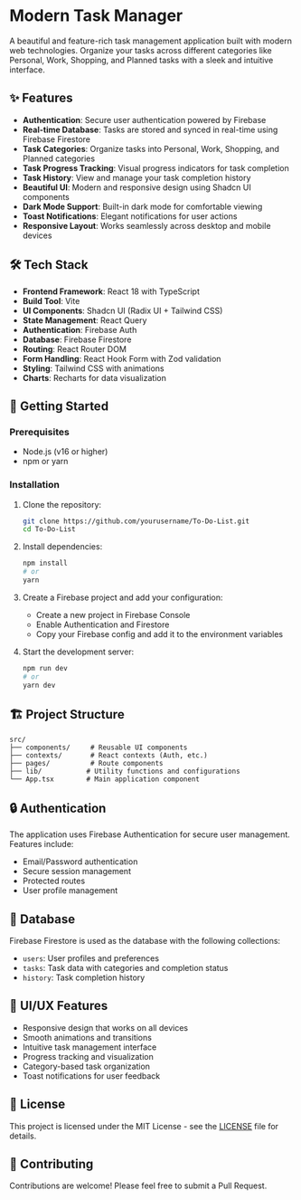 # Modern Task Manager

A beautiful and feature-rich task management application built with modern web technologies. Organize your tasks across different categories like Personal, Work, Shopping, and Planned tasks with a sleek and intuitive interface.

## ✨ Features

- **Authentication**: Secure user authentication powered by Firebase
- **Real-time Database**: Tasks are stored and synced in real-time using Firebase Firestore
- **Task Categories**: Organize tasks into Personal, Work, Shopping, and Planned categories
- **Task Progress Tracking**: Visual progress indicators for task completion
- **Task History**: View and manage your task completion history
- **Beautiful UI**: Modern and responsive design using Shadcn UI components
- **Dark Mode Support**: Built-in dark mode for comfortable viewing
- **Toast Notifications**: Elegant notifications for user actions
- **Responsive Layout**: Works seamlessly across desktop and mobile devices

## 🛠️ Tech Stack

- **Frontend Framework**: React 18 with TypeScript
- **Build Tool**: Vite
- **UI Components**: Shadcn UI (Radix UI + Tailwind CSS)
- **State Management**: React Query
- **Authentication**: Firebase Auth
- **Database**: Firebase Firestore
- **Routing**: React Router DOM
- **Form Handling**: React Hook Form with Zod validation
- **Styling**: Tailwind CSS with animations
- **Charts**: Recharts for data visualization

## 🚀 Getting Started

### Prerequisites

- Node.js (v16 or higher)
- npm or yarn

### Installation

1. Clone the repository:
   ```bash
   git clone https://github.com/yourusername/To-Do-List.git
   cd To-Do-List
   ```

2. Install dependencies:
   ```bash
   npm install
   # or
   yarn
   ```

3. Create a Firebase project and add your configuration:
   - Create a new project in Firebase Console
   - Enable Authentication and Firestore
   - Copy your Firebase config and add it to the environment variables

4. Start the development server:
   ```bash
   npm run dev
   # or
   yarn dev
   ```

## 🏗️ Project Structure

```
src/
├── components/     # Reusable UI components
├── contexts/       # React contexts (Auth, etc.)
├── pages/          # Route components
├── lib/           # Utility functions and configurations
└── App.tsx        # Main application component
```

## 🔒 Authentication

The application uses Firebase Authentication for secure user management. Features include:
- Email/Password authentication
- Secure session management
- Protected routes
- User profile management

## 💾 Database

Firebase Firestore is used as the database with the following collections:
- `users`: User profiles and preferences
- `tasks`: Task data with categories and completion status
- `history`: Task completion history

## 🎨 UI/UX Features

- Responsive design that works on all devices
- Smooth animations and transitions
- Intuitive task management interface
- Progress tracking and visualization
- Category-based task organization
- Toast notifications for user feedback

## 📝 License

This project is licensed under the MIT License - see the [LICENSE](LICENSE) file for details.

## 🤝 Contributing

Contributions are welcome! Please feel free to submit a Pull Request.
